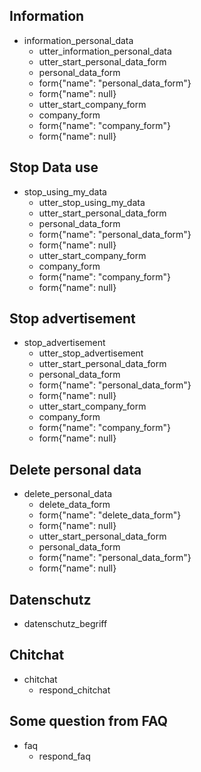 ## Information
* information_personal_data
  - utter_information_personal_data
  - utter_start_personal_data_form
  - personal_data_form                   
  - form{"name": "personal_data_form"}   
  - form{"name": null}    
  - utter_start_company_form
  - company_form                   
  - form{"name": "company_form"}   
  - form{"name": null}    

## Stop Data use
* stop_using_my_data
  - utter_stop_using_my_data
  - utter_start_personal_data_form
  - personal_data_form                   
  - form{"name": "personal_data_form"}   
  - form{"name": null}    
  - utter_start_company_form
  - company_form                   
  - form{"name": "company_form"}   
  - form{"name": null}    

## Stop advertisement
* stop_advertisement
  - utter_stop_advertisement
  - utter_start_personal_data_form
  - personal_data_form                   
  - form{"name": "personal_data_form"}   
  - form{"name": null}    
  - utter_start_company_form
  - company_form                   
  - form{"name": "company_form"}   
  - form{"name": null}

## Delete personal data
* delete_personal_data
  - delete_data_form                  
  - form{"name": "delete_data_form"}   
  - form{"name": null}    
  - utter_start_personal_data_form
  - personal_data_form                   
  - form{"name": "personal_data_form"}   
  - form{"name": null}   

## Datenschutz
* datenschutz_begriff

## Chitchat
  * chitchat
    - respond_chitchat

## Some question from FAQ
  * faq
    - respond_faq

<!-- ## Nutzerdaten
* name
  - utter_ask_name
* email
  - utter_ask_email
* kundennummer
  - utter_ask_kundennummer
* anschrift
  - utter_ask_anschrift
* plz
  - utter_ask_plz
* stadt
  - utter_ask_stadt
* land
  - utter_ask_land -->

